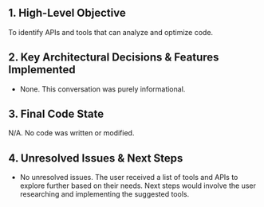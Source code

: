 ## 1. High-Level Objective ##

To identify APIs and tools that can analyze and optimize code.

## 2. Key Architectural Decisions & Features Implemented ##

* None. This conversation was purely informational.

## 3. Final Code State ##

N/A. No code was written or modified.

## 4. Unresolved Issues & Next Steps ##

* No unresolved issues. The user received a list of tools and APIs to explore further based on their needs.  Next steps would involve the user researching and implementing the suggested tools.

